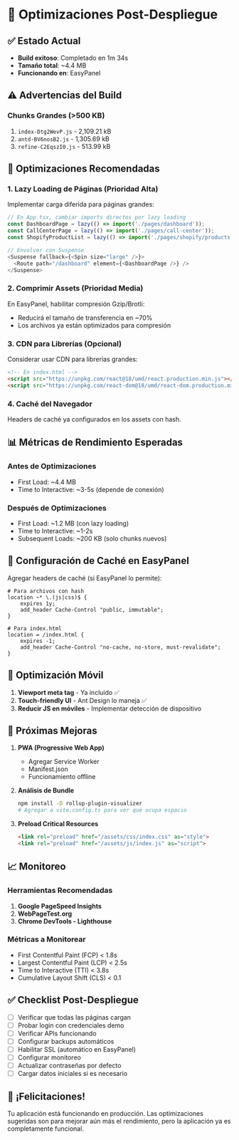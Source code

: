 # 🚀 Optimizaciones Post-Despliegue

## ✅ Estado Actual
- **Build exitoso**: Completado en 1m 34s
- **Tamaño total**: ~4.4 MB
- **Funcionando en**: EasyPanel

## ⚠️ Advertencias del Build

### Chunks Grandes (>500 KB)
1. `index-Dtg2WevP.js` - 2,109.21 kB
2. `antd-BV6nosB2.js` - 1,305.69 kB
3. `refine-C2EqszI0.js` - 513.99 kB

## 🎯 Optimizaciones Recomendadas

### 1. **Lazy Loading de Páginas** (Prioridad Alta)
Implementar carga diferida para páginas grandes:

```typescript
// En App.tsx, cambiar imports directos por lazy loading
const DashboardPage = lazy(() => import('./pages/dashboard'));
const CallCenterPage = lazy(() => import('./pages/call-center'));
const ShopifyProductList = lazy(() => import('./pages/shopify/products'));

// Envolver con Suspense
<Suspense fallback={<Spin size="large" />}>
  <Route path="/dashboard" element={<DashboardPage />} />
</Suspense>
```

### 2. **Comprimir Assets** (Prioridad Media)
En EasyPanel, habilitar compresión Gzip/Brotli:
- Reducirá el tamaño de transferencia en ~70%
- Los archivos ya están optimizados para compresión

### 3. **CDN para Librerías** (Opcional)
Considerar usar CDN para librerías grandes:
```html
<!-- En index.html -->
<script src="https://unpkg.com/react@18/umd/react.production.min.js"></script>
<script src="https://unpkg.com/react-dom@18/umd/react-dom.production.min.js"></script>
```

### 4. **Caché del Navegador**
Headers de caché ya configurados en los assets con hash.

## 📊 Métricas de Rendimiento Esperadas

### Antes de Optimizaciones
- First Load: ~4.4 MB
- Time to Interactive: ~3-5s (depende de conexión)

### Después de Optimizaciones
- First Load: ~1.2 MB (con lazy loading)
- Time to Interactive: ~1-2s
- Subsequent Loads: ~200 KB (solo chunks nuevos)

## 🔧 Configuración de Caché en EasyPanel

Agregar headers de caché (si EasyPanel lo permite):
```nginx
# Para archivos con hash
location ~* \.(js|css)$ {
    expires 1y;
    add_header Cache-Control "public, immutable";
}

# Para index.html
location = /index.html {
    expires -1;
    add_header Cache-Control "no-cache, no-store, must-revalidate";
}
```

## 📱 Optimización Móvil

1. **Viewport meta tag** - Ya incluido ✅
2. **Touch-friendly UI** - Ant Design lo maneja ✅
3. **Reducir JS en móviles** - Implementar detección de dispositivo

## 🎨 Próximas Mejoras

1. **PWA (Progressive Web App)**
   - Agregar Service Worker
   - Manifest.json
   - Funcionamiento offline

2. **Análisis de Bundle**
   ```bash
   npm install -D rollup-plugin-visualizer
   # Agregar a vite.config.ts para ver qué ocupa espacio
   ```

3. **Preload Critical Resources**
   ```html
   <link rel="preload" href="/assets/css/index.css" as="style">
   <link rel="preload" href="/assets/js/index.js" as="script">
   ```

## 📈 Monitoreo

### Herramientas Recomendadas
1. **Google PageSpeed Insights**
2. **WebPageTest.org**
3. **Chrome DevTools - Lighthouse**

### Métricas a Monitorear
- First Contentful Paint (FCP) < 1.8s
- Largest Contentful Paint (LCP) < 2.5s
- Time to Interactive (TTI) < 3.8s
- Cumulative Layout Shift (CLS) < 0.1

## ✅ Checklist Post-Despliegue

- [ ] Verificar que todas las páginas cargan
- [ ] Probar login con credenciales demo
- [ ] Verificar APIs funcionando
- [ ] Configurar backups automáticos
- [ ] Habilitar SSL (automático en EasyPanel)
- [ ] Configurar monitoreo
- [ ] Actualizar contraseñas por defecto
- [ ] Cargar datos iniciales si es necesario

## 🎉 ¡Felicitaciones!

Tu aplicación está funcionando en producción. Las optimizaciones sugeridas son para mejorar aún más el rendimiento, pero la aplicación ya es completamente funcional.
